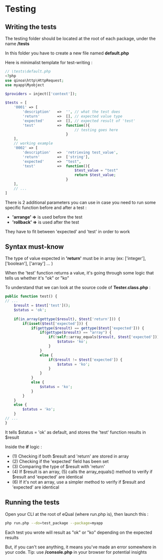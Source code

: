 # Testing

## Writing the tests

The testing folder should be located at the root of each package, under the name **/tests**

In this folder you have to create a new file named **default.php**

Here is minimalist template for test-writing :

```php
// \tests\default.php
<?php
use qinoa\http\HttpRequest;
use myapp\Myobject
    
$providers = inject(['context']);

$tests = [
    '0001' => [
        'description'   =>  '',	// what the test does
        'return'        =>  [],	// expected value type
        'expected'      =>  [],	// expected result of 'test'
        'test'          =>  function(){
            					// testing goes here
                            }
    ],
    // working example
    '0002' => [
        'description'   =>  'retrieving test_value',
        'return'        =>  ['string'], 	
        'expected'      =>  "test",
        'test'          =>  function(){
            					$test_value = "test"
            					return $test_value;
                            }
    ],
	// ...
]
```

There is 2 additional parameters you can use in case you need to run some specific function before and after a test :

- **'arrange' =>** is used before the test
- **'rollback' =>** is used after the test

They have to fit between 'expected' and 'test' in order to work



## Syntax must-know

The type of value expected in **'return'** must be in array (ex: ['integer'], ['boolean'], ['array'] ... )

When the 'test' function returns a value, it's going through some logic that tells us whether it's "ok" or "ko"

To understand that we can look at the source code of **Tester.class.php** :

```php
public function test() {
// ...
    $result = $test['test']();
    $status = 'ok';
    
    if(in_array(gettype($result), $test['return'])) {							// (1)
        if(isset($test['expected'])) {											// (2)
            if(gettype($result) == gettype($test['expected'])) {				// (3)
                if(gettype($result) == "array") {								// (4)
                    if(!self::array_equals($result, $test['expected'])) {		// (5)
                        $status= 'ko';
                    }
                }
                else {
                    if($result != $test['expected']) {							// (6)
                        $status = 'ko';
                    }
                }
            }
            else {
                $status = 'ko';
            }
        }
    }
    else {
        $status = 'ko';
    }
// ...
}
```

It tells $status = 'ok' as default, and stores the 'test' function results in $result

Inside the **if** logic :

- (1) Checking if both $result and 'return' are stored in array
- (2) Checking if the 'expected' field has been set
- (3) Comparing the type of $result with 'return'
- (4) If $result is an array, (5) calls the array_equals() method to verify if $result and 'expected' are identical
- (6) If it's not an array, use a simpler method to verify if $result and 'expected' are identical



## Running the tests

Open your CLI at the root of eQual (where run.php is), then launch this :

```bash
php run.php --do=test_package --package=myapp
```

Each test you wrote will result as "ok" or "ko" depending on the expected results

But, if you can't see anything, it means you've made an error somewhere in your code. Tip: use **/console.php** in your browser for potential insights